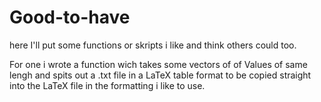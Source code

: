 # Good-to-have
here I'll put some functions or skripts i like and think others could too.

For one i wrote a function wich takes some vectors of of Values of same lengh and spits out a .txt file in a LaTeX table format 
to be copied straight into the LaTeX file in the formatting i like to use. 
